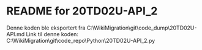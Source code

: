 # README for 20TD02U-API_2
Denne koden ble eksportert fra C:\WikiMigration\git\code_dump\20TD02U-API.md
Link til denne koden: C:\WikiMigration\git\code_repo\Python\20TD02U-API_2.py

